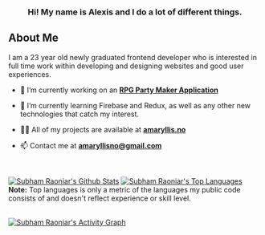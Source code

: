 <h3 align="center">Hi! My name is Alexis and I do a lot of different things.</h3>

## About Me

I am a 23 year old newly graduated frontend developer who is interested in full time work within developing and designing websites and good user experiences.

- 🔭 I’m currently working on an **[RPG Party Maker Application](https://www.figma.com/proto/D1etYzzdXtWqJm20iWAGPZ/VENTURY?node-id=117%3A769&scaling=min-zoom&page-id=0%3A1&starting-point-node-id=117%3A769&show-proto-sidebar=1)**

- 🌱 I’m currently learning Firebase and Redux, as well as any other new technologies that catch my interest.

- 👨‍💻 All of my projects are available at **[amaryllis.no](https://amaryllis.no)**

- 📫 Contact me at **amaryllisno@gmail.com**

<!-- [![React Badge](https://img.shields.io/badge/-React-61DBFB?style=for-the-badge&labelColor=black&logo=react&logoColor=61DBFB)](#)  [![Javascript Badge](https://img.shields.io/badge/-Javascript-F0DB4F?style=for-the-badge&labelColor=black&logo=javascript&logoColor=F0DB4F)](#) [![Typescript Badge](https://img.shields.io/badge/-Typescript-007acc?style=for-the-badge&labelColor=black&logo=typescript&logoColor=007acc)](#) [![Nodejs Badge](https://img.shields.io/badge/-Nodejs-3C873A?style=for-the-badge&labelColor=black&logo=node.js&logoColor=3C873A)](#) [![GraphQL Badge](https://img.shields.io/badge/-GraphQl-e535ab?style=for-the-badge&labelColor=black&logo=node.js&logoColor=e535ab)](#) -->
<br/>

  <br/>
    <a href="https://github.com/AmaryllisNO/github-readme-stats"><img alt="Subham Raoniar's Github Stats" src="https://github-readme-stats.vercel.app/api?username=AmaryllisNO&show_icons=true&count_private=true&theme=react&hide_border=true&bg_color=0D1117" /></a>
  <a href="https://github.com/AmaryllisNO/github-readme-stats"><img alt="Subham Raoniar's Top Languages" src="https://github-readme-stats.vercel.app/api/top-langs/?username=AmaryllisNO&langs_count=8&count_private=true&layout=compact&theme=react&hide_border=true&bg_color=0D1117" /></a>
  <br/>
  <b>Note:</b> Top languages is only a metric of the languages my public code consists of and doesn't reflect experience or skill level.

<br/>
<br/>

<a href="https://github.com/AmaryllisNO/github-readme-activity-graph"><img alt="Subham Raoniar's Activity Graph" src="https://activity-graph.herokuapp.com/graph?username=AmaryllisNO&bg_color=0D1117&color=5BCDEC&line=5BCDEC&point=FFFFFF&hide_border=true" /></a>

<br/>
<br/>
